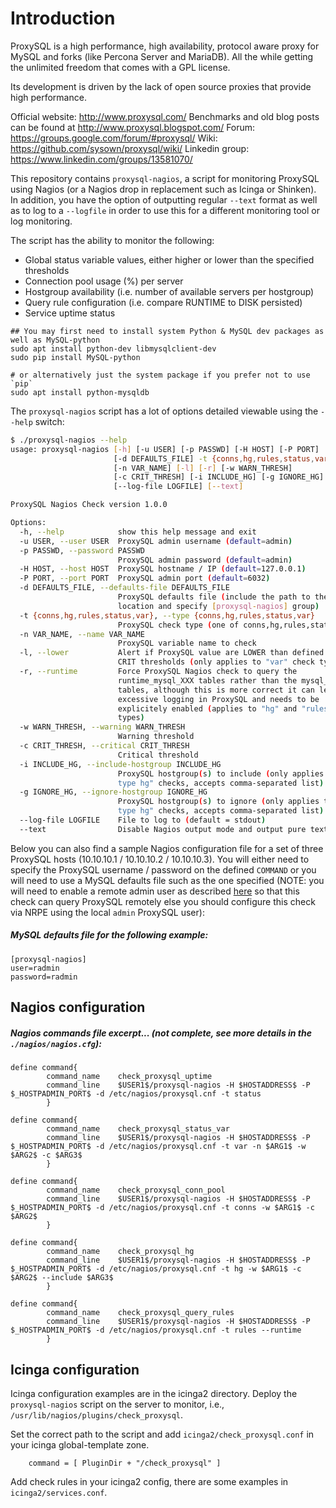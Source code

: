 Introduction
============

ProxySQL is a high performance, high availability, protocol aware proxy for MySQL and forks (like Percona Server and MariaDB).
All the while getting the unlimited freedom that comes with a GPL license.

Its development is driven by the lack of open source proxies that provide high performance.

Official website: http://www.proxysql.com/
Benchmarks and old blog posts can be found at http://www.proxysql.blogspot.com/
Forum: https://groups.google.com/forum/#proxysql/
Wiki: https://github.com/sysown/proxysql/wiki/
Linkedin group: https://www.linkedin.com/groups/13581070/

This repository contains `proxysql-nagios`, a script for monitoring ProxySQL using Nagios (or a Nagios drop in replacement such as Icinga or Shinken). In addition, you have the option of outputting regular `--text` format as well as to log to a `--logfile` in order to use this for a different monitoring tool or log monitoring.

The script has the ability to monitor the following:
- Global status variable values, either higher or lower than the specified thresholds
- Connection pool usage (%) per server
- Hostgroup availability (i.e. number of available servers per hostgroup)
- Query rule configuration (i.e. compare RUNTIME to DISK persisted)
- Service uptime status

```
## You may first need to install system Python & MySQL dev packages as well as MySQL-python
sudo apt install python-dev libmysqlclient-dev
sudo pip install MySQL-python

# or alternatively just the system package if you prefer not to use `pip`
sudo apt install python-mysqldb
```

The `proxysql-nagios` script has a lot of options detailed viewable using the `--help` switch:

```bash
$ ./proxysql-nagios --help
usage: proxysql-nagios [-h] [-u USER] [-p PASSWD] [-H HOST] [-P PORT]
                       [-d DEFAULTS_FILE] -t {conns,hg,rules,status,var}
                       [-n VAR_NAME] [-l] [-r] [-w WARN_THRESH]
                       [-c CRIT_THRESH] [-i INCLUDE_HG] [-g IGNORE_HG]
                       [--log-file LOGFILE] [--text]

ProxySQL Nagios Check version 1.0.0

Options:
  -h, --help            show this help message and exit
  -u USER, --user USER  ProxySQL admin username (default=admin)
  -p PASSWD, --password PASSWD
                        ProxySQL admin password (default=admin)
  -H HOST, --host HOST  ProxySQL hostname / IP (default=127.0.0.1)
  -P PORT, --port PORT  ProxySQL admin port (default=6032)
  -d DEFAULTS_FILE, --defaults-file DEFAULTS_FILE
                        ProxySQL defaults file (include the path to the file
                        location and specify [proxysql-nagios] group)
  -t {conns,hg,rules,status,var}, --type {conns,hg,rules,status,var}
                        ProxySQL check type (one of conns,hg,rules,status,var)
  -n VAR_NAME, --name VAR_NAME
                        ProxySQL variable name to check
  -l, --lower           Alert if ProxySQL value are LOWER than defined WARN /
                        CRIT thresholds (only applies to "var" check type
  -r, --runtime         Force ProxySQL Nagios check to query the
                        runtime_mysql_XXX tables rather than the mysql_XXX
                        tables, although this is more correct it can lead to
                        excessive logging in ProxySQL and needs to be
                        explicitely enabled (applies to "hg" and "rules" check
                        types)
  -w WARN_THRESH, --warning WARN_THRESH
                        Warning threshold
  -c CRIT_THRESH, --critical CRIT_THRESH
                        Critical threshold
  -i INCLUDE_HG, --include-hostgroup INCLUDE_HG
                        ProxySQL hostgroup(s) to include (only applies to "--
                        type hg" checks, accepts comma-separated list)
  -g IGNORE_HG, --ignore-hostgroup IGNORE_HG
                        ProxySQL hostgroup(s) to ignore (only applies to "--
                        type hg" checks, accepts comma-separated list)
  --log-file LOGFILE    File to log to (default = stdout)
  --text                Disable Nagios output mode and output pure text
```

Below you can also find a sample Nagios configuration file for a set of three ProxySQL hosts (10.10.10.1 / 10.10.10.2 / 10.10.10.3). You will either need to specify the ProxySQL username / password on the defined `COMMAND` or you will need to use a MySQL defaults file such as the one specified (NOTE: you will need to enable a remote admin user as described [here](https://github.com/sysown/proxysql/wiki/Global-variables#admin-admin_credentials) so that this check can query ProxySQL remotely else you should configure this check via NRPE using the local `admin` ProxySQL user):

##### MySQL defaults file for the following example:
```
[proxysql-nagios]
user=radmin
password=radmin
```

## Nagios configuration

##### Nagios commands file excerpt... (not complete, see more details in the `./nagios/nagios.cfg`):
```
define command{
        command_name    check_proxysql_uptime
        command_line    $USER1$/proxysql-nagios -H $HOSTADDRESS$ -P $_HOSTPADMIN_PORT$ -d /etc/nagios/proxysql.cnf -t status
        }

define command{
        command_name    check_proxysql_status_var
        command_line    $USER1$/proxysql-nagios -H $HOSTADDRESS$ -P $_HOSTPADMIN_PORT$ -d /etc/nagios/proxysql.cnf -t var -n $ARG1$ -w $ARG2$ -c $ARG3$
        }

define command{
        command_name    check_proxysql_conn_pool
        command_line    $USER1$/proxysql-nagios -H $HOSTADDRESS$ -P $_HOSTPADMIN_PORT$ -d /etc/nagios/proxysql.cnf -t conns -w $ARG1$ -c $ARG2$
        }

define command{
        command_name    check_proxysql_hg
        command_line    $USER1$/proxysql-nagios -H $HOSTADDRESS$ -P $_HOSTPADMIN_PORT$ -d /etc/nagios/proxysql.cnf -t hg -w $ARG1$ -c $ARG2$ --include $ARG3$
        }

define command{
        command_name    check_proxysql_query_rules
        command_line    $USER1$/proxysql-nagios -H $HOSTADDRESS$ -P $_HOSTPADMIN_PORT$ -d /etc/nagios/proxysql.cnf -t rules --runtime
        }
```

## Icinga configuration

Icinga configuration examples are in the icinga2 directory.
Deploy the `proxysql-nagios` script on the server to monitor, i.e., `/usr/lib/nagios/plugins/check_proxysql`.

Set the correct path to the script and add `icinga2/check_proxysql.conf` in your icinga global-template zone.
```
    command = [ PluginDir + "/check_proxysql" ]
```

Add check rules in your icinga2 config, there are some examples in `icinga2/services.conf`.

